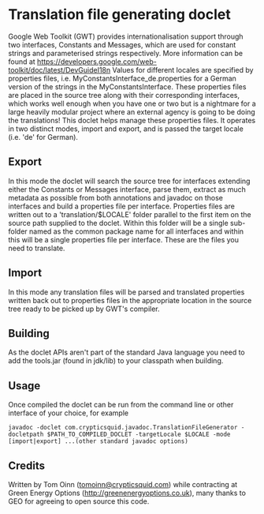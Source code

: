 # Translation file generating doclet
Google Web Toolkit (GWT) provides internationalisation support through two interfaces, Constants and Messages, which are used for constant strings and parameterised strings respectively. More information can be found at https://developers.google.com/web-toolkit/doc/latest/DevGuideI18n
Values for different locales are specified by properties files, i.e. MyConstantsInterface_de.properties for a German version of the strings in the MyConstantsInterface. These properties files are placed in the source tree along with their corresponding interfaces, which works well enough when you have one or two but is a nightmare for a large heavily modular project where an external agency is going to be doing the translations!
This doclet helps manage these properties files. It operates in two distinct modes, import and export, and is passed the target locale (i.e. 'de' for German).

## Export
In this mode the doclet will search the source tree for interfaces extending either the Constants or Messages interface, parse them, extract as much metadata as possible from both annotations and javadoc on those interfaces and build a properties file per interface. Properties files are written out to a 'translation/$LOCALE' folder parallel to the first item on the source path supplied to the doclet. Within this folder will be a single sub-folder named as the common package name for all interfaces and within this will be a single properties file per interface. These are the files you need to translate.

## Import
In this mode any translation files will be parsed and translated properties written back out to properties files in the appropriate location in the source tree ready to be picked up by GWT's compiler.

## Building
As the doclet APIs aren't part of the standard Java language you need to add the tools.jar (found in jdk/lib) to your classpath when building.

## Usage
Once compiled the doclet can be run from the command line or other interface of your choice, for example
```
javadoc -doclet com.crypticsquid.javadoc.TranslationFileGenerator -docletpath $PATH_TO_COMPILED_DOCLET -targetLocale $LOCALE -mode [import|export] ...(other standard javadoc options)

```

## Credits
Written by Tom Oinn (tomoinn@crypticsquid.com) while contracting at Green Energy Options (http://greenenergyoptions.co.uk), many thanks to GEO for agreeing to open source this code.